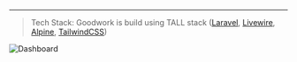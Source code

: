 

</p>

<hr>


> Tech Stack: Goodwork is build using TALL stack ([Laravel](https://laravel.com/), [Livewire](https://laravel-livewire.com/), [Alpine](https://github.com/alpinejs/alpine), [TailwindCSS](https://tailwindcss.com/))


![Dashboard](https://i.imgur.com/aLLdp98.png)

